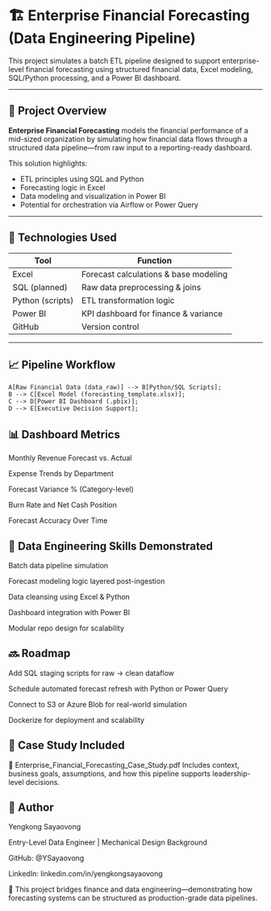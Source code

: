 # 🏗️ Enterprise Financial Forecasting (Data Engineering Pipeline)

This project simulates a batch ETL pipeline designed to support enterprise-level financial forecasting using structured financial data, Excel modeling, SQL/Python processing, and a Power BI dashboard.

---


## 🧩 Project Overview

**Enterprise Financial Forecasting** models the financial performance of a mid-sized organization by simulating how financial data flows through a structured data pipeline—from raw input to a reporting-ready dashboard.

This solution highlights:
- ETL principles using SQL and Python
- Forecasting logic in Excel
- Data modeling and visualization in Power BI
- Potential for orchestration via Airflow or Power Query

---

## 🔧 Technologies Used

| Tool           | Function                                |
|----------------|-----------------------------------------|
| Excel          | Forecast calculations & base modeling   |
| SQL (planned)  | Raw data preprocessing & joins          |
| Python (scripts)| ETL transformation logic               |
| Power BI       | KPI dashboard for finance & variance    |
| GitHub         | Version control                         |

---

## 📈 Pipeline Workflow

    A[Raw Financial Data (data_raw)] --> B[Python/SQL Scripts];
    B --> C[Excel Model (forecasting_template.xlsx)];
    C --> D[Power BI Dashboard (.pbix)];
    D --> E[Executive Decision Support];

## 📊 Dashboard Metrics
Monthly Revenue Forecast vs. Actual

Expense Trends by Department

Forecast Variance % (Category-level)

Burn Rate and Net Cash Position

Forecast Accuracy Over Time

## 🧠 Data Engineering Skills Demonstrated
Batch data pipeline simulation

Forecast modeling logic layered post-ingestion

Data cleansing using Excel & Python

Dashboard integration with Power BI

Modular repo design for scalability

## 🔜 Roadmap
 Add SQL staging scripts for raw → clean dataflow

 Schedule automated forecast refresh with Python or Power Query

 Connect to S3 or Azure Blob for real-world simulation

 Dockerize for deployment and scalability

## 📄 Case Study Included
📘 Enterprise_Financial_Forecasting_Case_Study.pdf
Includes context, business goals, assumptions, and how this pipeline supports leadership-level decisions.

## 👤 Author
Yengkong Sayaovong

Entry-Level Data Engineer | Mechanical Design Background

GitHub: @YSayaovong

LinkedIn: linkedin.com/in/yengkongsayaovong


🧩 This project bridges finance and data engineering—demonstrating how forecasting systems can be structured as production-grade data pipelines.
